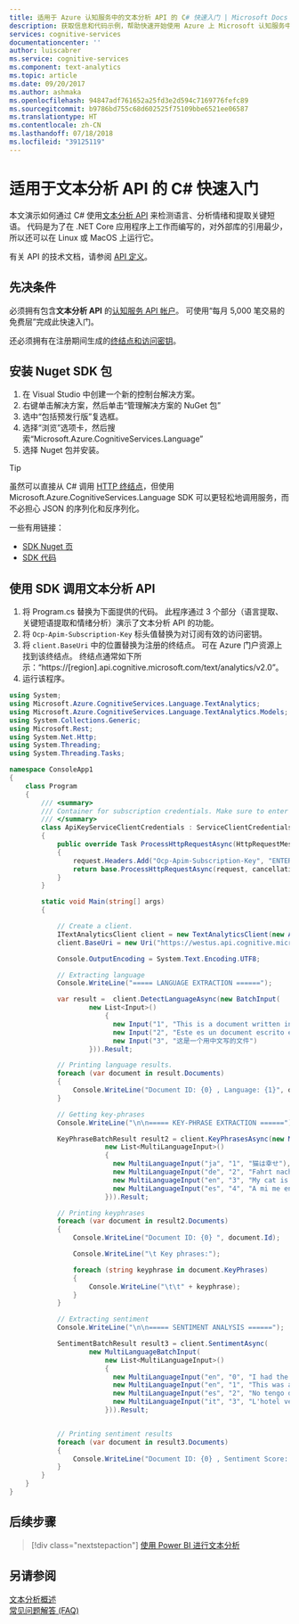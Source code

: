 ```yaml
---
title: 适用于 Azure 认知服务中的文本分析 API 的 C# 快速入门 | Microsoft Docs
description: 获取信息和代码示例，帮助快速开始使用 Azure 上 Microsoft 认知服务中的文本分析 API。
services: cognitive-services
documentationcenter: ''
author: luiscabrer
ms.service: cognitive-services
ms.component: text-analytics
ms.topic: article
ms.date: 09/20/2017
ms.author: ashmaka
ms.openlocfilehash: 94847adf761652a25fd3e2d594c7169776fefc89
ms.sourcegitcommit: b9786bd755c68d602525f75109bbe6521ee06587
ms.translationtype: HT
ms.contentlocale: zh-CN
ms.lasthandoff: 07/18/2018
ms.locfileid: "39125119"
---
```

# <a name="quickstart-for-text-analytics-api-with-c"></a>适用于文本分析 API 的 C# 快速入门 
<a name="HOLTop"></a>

本文演示如何通过 C# 使用[文本分析 API](//go.microsoft.com/fwlink/?LinkID=759711) 来检测语言、分析情绪和提取关键短语。 代码是为了在 .NET Core 应用程序上工作而编写的，对外部库的引用最少，所以还可以在 Linux 或 MacOS 上运行它。

有关 API 的技术文档，请参阅 [API 定义](//go.microsoft.com/fwlink/?LinkID=759346)。

## <a name="prerequisites"></a>先决条件

必须拥有包含**文本分析 API** 的[认知服务 API 帐户](https://docs.microsoft.com/azure/cognitive-services/cognitive-services-apis-create-account)。 可使用“每月 5,000 笔交易的免费层”完成此快速入门。

还必须拥有在注册期间生成的[终结点和访问密钥](../How-tos/text-analytics-how-to-access-key.md)。 


## <a name="install-the-nuget-sdk-package"></a>安装 Nuget SDK 包
1. 在 Visual Studio 中创建一个新的控制台解决方案。
1. 右键单击解决方案，然后单击“管理解决方案的 NuGet 包”
1. 选中“包括预发行版”复选框。
1. 选择“浏览”选项卡，然后搜索“Microsoft.Azure.CognitiveServices.Language”
1. 选择 Nuget 包并安装。

> [!Tip]
>  虽然可以直接从 C# 调用 [HTTP 终结点](https://westus.dev.cognitive.microsoft.com/docs/services/TextAnalytics.V2.0/operations/56f30ceeeda5650db055a3c6)，但使用 Microsoft.Azure.CognitiveServices.Language SDK 可以更轻松地调用服务，而不必担心 JSON 的序列化和反序列化。
>
> 一些有用链接：
> - [SDK Nuget 页](https://www.nuget.org/packages/Microsoft.Azure.CognitiveServices.Language.TextAnalytics)
> - [SDK 代码](https://github.com/Azure/azure-sdk-for-net/tree/psSdkJson6/src/SDKs/CognitiveServices/dataPlane/Language/TextAnalytics)


## <a name="call-the-text-analytics-api-using-the-sdk"></a>使用 SDK 调用文本分析 API
1. 将 Program.cs 替换为下面提供的代码。 此程序通过 3 个部分（语言提取、关键短语提取和情绪分析）演示了文本分析 API 的功能。
1. 将 `Ocp-Apim-Subscription-Key` 标头值替换为对订阅有效的访问密钥。
1. 将 `client.BaseUri` 中的位置替换为注册的终结点。 可在 Azure 门户资源上找到该终结点。 终结点通常如下所示：“https://[region].api.cognitive.microsoft.com/text/analytics/v2.0”。
1. 运行该程序。

```csharp
using System;
using Microsoft.Azure.CognitiveServices.Language.TextAnalytics;
using Microsoft.Azure.CognitiveServices.Language.TextAnalytics.Models;
using System.Collections.Generic;
using Microsoft.Rest;
using System.Net.Http;
using System.Threading;
using System.Threading.Tasks;

namespace ConsoleApp1
{
    class Program
    {
        /// <summary>
        /// Container for subscription credentials. Make sure to enter your valid key.
        /// </summary>
        class ApiKeyServiceClientCredentials : ServiceClientCredentials
        {
            public override Task ProcessHttpRequestAsync(HttpRequestMessage request, CancellationToken cancellationToken)
            {
                request.Headers.Add("Ocp-Apim-Subscription-Key", "ENTER KEY HERE");
                return base.ProcessHttpRequestAsync(request, cancellationToken);
            }
        }

        static void Main(string[] args)
        {

            // Create a client.
            ITextAnalyticsClient client = new TextAnalyticsClient(new ApiKeyServiceClientCredentials());
            client.BaseUri = new Uri("https://westus.api.cognitive.microsoft.com/text/analytics/v2.0");

            Console.OutputEncoding = System.Text.Encoding.UTF8;

            // Extracting language
            Console.WriteLine("===== LANGUAGE EXTRACTION ======");

            var result =  client.DetectLanguageAsync(new BatchInput(
                    new List<Input>()
                        {
                          new Input("1", "This is a document written in English."),
                          new Input("2", "Este es un document escrito en Español."),
                          new Input("3", "这是一个用中文写的文件")
                    })).Result;

            // Printing language results.
            foreach (var document in result.Documents)
            {
                Console.WriteLine("Document ID: {0} , Language: {1}", document.Id, document.DetectedLanguages[0].Name);
            }

            // Getting key-phrases
            Console.WriteLine("\n\n===== KEY-PHRASE EXTRACTION ======");

            KeyPhraseBatchResult result2 = client.KeyPhrasesAsync(new MultiLanguageBatchInput(
                        new List<MultiLanguageInput>()
                        {
                          new MultiLanguageInput("ja", "1", "猫は幸せ"),
                          new MultiLanguageInput("de", "2", "Fahrt nach Stuttgart und dann zum Hotel zu Fu."),
                          new MultiLanguageInput("en", "3", "My cat is stiff as a rock."),
                          new MultiLanguageInput("es", "4", "A mi me encanta el fútbol!")
                        })).Result;

            // Printing keyphrases
            foreach (var document in result2.Documents)
            {
                Console.WriteLine("Document ID: {0} ", document.Id);

                Console.WriteLine("\t Key phrases:");

                foreach (string keyphrase in document.KeyPhrases)
                {
                    Console.WriteLine("\t\t" + keyphrase);
                }
            }

            // Extracting sentiment
            Console.WriteLine("\n\n===== SENTIMENT ANALYSIS ======");

            SentimentBatchResult result3 = client.SentimentAsync(
                    new MultiLanguageBatchInput(
                        new List<MultiLanguageInput>()
                        {
                          new MultiLanguageInput("en", "0", "I had the best day of my life."),
                          new MultiLanguageInput("en", "1", "This was a waste of my time. The speaker put me to sleep."),
                          new MultiLanguageInput("es", "2", "No tengo dinero ni nada que dar..."),
                          new MultiLanguageInput("it", "3", "L'hotel veneziano era meraviglioso. È un bellissimo pezzo di architettura."),
                        })).Result;


            // Printing sentiment results
            foreach (var document in result3.Documents)
            {
                Console.WriteLine("Document ID: {0} , Sentiment Score: {1:0.00}", document.Id, document.Score);
            }
        }
    }
}
```

## <a name="next-steps"></a>后续步骤

> [!div class="nextstepaction"]
> [使用 Power BI 进行文本分析](../tutorials/tutorial-power-bi-key-phrases.md)

## <a name="see-also"></a>另请参阅 

 [文本分析概述](../overview.md)  
 [常见问题解答 (FAQ)](../text-analytics-resource-faq.md)


